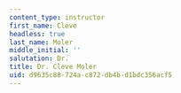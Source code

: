 ```yaml
---
content_type: instructor
first_name: Cleve
headless: true
last_name: Moler
middle_initial: ''
salutation: Dr.
title: Dr. Cleve Moler
uid: d9635c88-724a-c872-db4b-d1bdc356acf5
---
```

